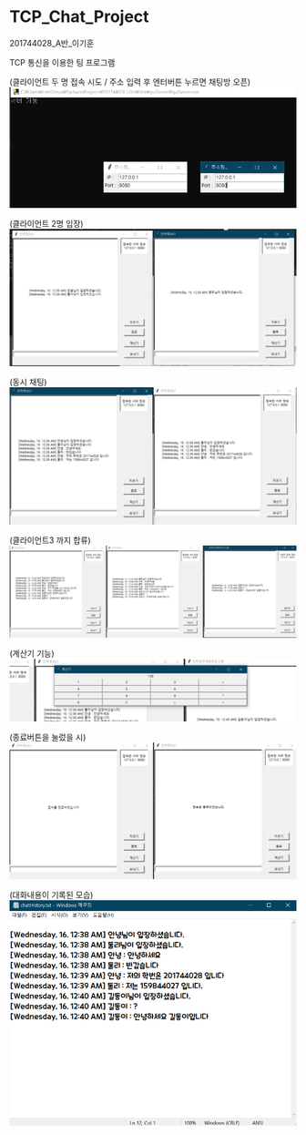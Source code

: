 # TCP_Chat_Project
201744028_A반_이기훈

TCP 통신을 이용한 팅 프로그램

(클라이언트 두 명 접속 시도 / 주소 입력 후 엔터버튼 누르면 채팅방 오픈)
<img width="" height="" src="./Result/Result1.png"></img>

(클라이언트 2명 입장)
<img width="" height="" src="./Result/Result2.png"></img>

(동시 채팅)
<img width="" height="" src="./Result/Result3.png"></img>

(클라이언트3 까지 합류)
<img width="" height="" src="./Result/Result4.png"></img>

(계산기 기능)
<img width="" height="" src="./Result/Result5.png"></img>

(종료버튼을 눌렀을 시)
<img width="" height="" src="./Result/Result6.png"></img>

(대화내용이 기록된 모습)
<img width="" height="" src="./Result/Result7.png"></img>
